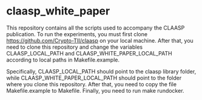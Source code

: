 # claasp_white_paper
This repository contains all the scripts used to accompany the CLAASP publication. To run the experiments, you must first clone https://github.com/Crypto-TII/claasp on your local machine. After that, you need to clone this repository and change the variables CLAASP_LOCAL_PATH and CLAASP_WHITE_PAPER_LOCAL_PATH according to local paths in Makefile.example.

Specifically, CLAASP_LOCAL_PATH should point to the claasp library folder, while CLAASP_WHITE_PAPER_LOCAL_PATH should point to the folder where you clone this repository. After that, you need to copy the file Makefile.example to Makefile. Finally, you need to run make rundocker.
